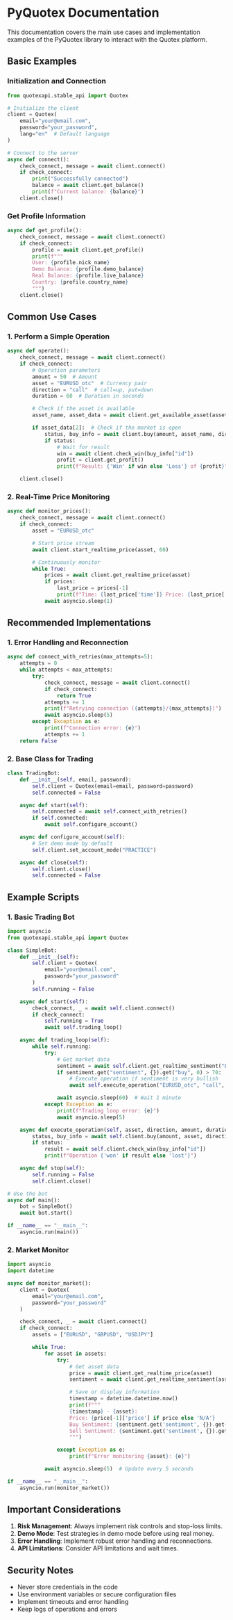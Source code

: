 # PyQuotex Documentation

This documentation covers the main use cases and implementation examples of the PyQuotex library to interact with the Quotex platform.

## Basic Examples

### Initialization and Connection

```python
from quotexapi.stable_api import Quotex

# Initialize the client
client = Quotex(
    email="your@email.com",
    password="your_password",
    lang="en"  # Default language
)

# Connect to the server
async def connect():
    check_connect, message = await client.connect()
    if check_connect:
        print("Successfully connected")
        balance = await client.get_balance()
        print(f"Current balance: {balance}")
    client.close()
```

### Get Profile Information

```python
async def get_profile():
    check_connect, message = await client.connect()
    if check_connect:
        profile = await client.get_profile()
        print(f"""
        User: {profile.nick_name}
        Demo Balance: {profile.demo_balance}
        Real Balance: {profile.live_balance}
        Country: {profile.country_name}
        """)
    client.close()
```

## Common Use Cases

### 1. Perform a Simple Operation

```python
async def operate():
    check_connect, message = await client.connect()
    if check_connect:
        # Operation parameters
        amount = 50  # Amount
        asset = "EURUSD_otc"  # Currency pair
        direction = "call"  # call=up, put=down
        duration = 60  # Duration in seconds

        # Check if the asset is available
        asset_name, asset_data = await client.get_available_asset(asset, force_open=True)

        if asset_data[2]:  # Check if the market is open
            status, buy_info = await client.buy(amount, asset_name, direction, duration)
            if status:
                # Wait for result
                win = await client.check_win(buy_info["id"])
                profit = client.get_profit()
                print(f"Result: {'Win' if win else 'Loss'} of {profit}")

    client.close()
```

### 2. Real-Time Price Monitoring

```python
async def monitor_prices():
    check_connect, message = await client.connect()
    if check_connect:
        asset = "EURUSD_otc"

        # Start price stream
        await client.start_realtime_price(asset, 60)

        # Continuously monitor
        while True:
            prices = await client.get_realtime_price(asset)
            if prices:
                last_price = prices[-1]
                print(f"Time: {last_price['time']} Price: {last_price['price']}")
            await asyncio.sleep(1)
```

## Recommended Implementations

### 1. Error Handling and Reconnection

```python
async def connect_with_retries(max_attempts=5):
    attempts = 0
    while attempts < max_attempts:
        try:
            check_connect, message = await client.connect()
            if check_connect:
                return True
            attempts += 1
            print(f"Retrying connection ({attempts}/{max_attempts})")
            await asyncio.sleep(5)
        except Exception as e:
            print(f"Connection error: {e}")
            attempts += 1
    return False
```

### 2. Base Class for Trading

```python
class TradingBot:
    def __init__(self, email, password):
        self.client = Quotex(email=email, password=password)
        self.connected = False

    async def start(self):
        self.connected = await self.connect_with_retries()
        if self.connected:
            await self.configure_account()

    async def configure_account(self):
        # Set demo mode by default
        self.client.set_account_mode("PRACTICE")

    async def close(self):
        self.client.close()
        self.connected = False
```

## Example Scripts

### 1. Basic Trading Bot

```python
import asyncio
from quotexapi.stable_api import Quotex

class SimpleBot:
    def __init__(self):
        self.client = Quotex(
            email="your@email.com",
            password="your_password"
        )
        self.running = False

    async def start(self):
        check_connect, _ = await self.client.connect()
        if check_connect:
            self.running = True
            await self.trading_loop()

    async def trading_loop(self):
        while self.running:
            try:
                # Get market data
                sentiment = await self.client.get_realtime_sentiment("EURUSD_otc")
                if sentiment.get("sentiment", {}).get("buy", 0) > 70:
                    # Execute operation if sentiment is very bullish
                    await self.execute_operation("EURUSD_otc", "call", 50, 60)

                await asyncio.sleep(60)  # Wait 1 minute
            except Exception as e:
                print(f"Trading loop error: {e}")
                await asyncio.sleep(5)

    async def execute_operation(self, asset, direction, amount, duration):
        status, buy_info = await self.client.buy(amount, asset, direction, duration)
        if status:
            result = await self.client.check_win(buy_info["id"])
            print(f"Operation {'won' if result else 'lost'}")

    async def stop(self):
        self.running = False
        self.client.close()

# Use the bot
async def main():
    bot = SimpleBot()
    await bot.start()

if __name__ == "__main__":
    asyncio.run(main())
```

### 2. Market Monitor

```python
import asyncio
import datetime

async def monitor_market():
    client = Quotex(
        email="your@email.com",
        password="your_password"
    )

    check_connect, _ = await client.connect()
    if check_connect:
        assets = ["EURUSD", "GBPUSD", "USDJPY"]

        while True:
            for asset in assets:
                try:
                    # Get asset data
                    price = await client.get_realtime_price(asset)
                    sentiment = await client.get_realtime_sentiment(asset)

                    # Save or display information
                    timestamp = datetime.datetime.now()
                    print(f"""
                    {timestamp} - {asset}:
                    Price: {price[-1]['price'] if price else 'N/A'}
                    Buy Sentiment: {sentiment.get('sentiment', {}).get('buy', 'N/A')}%
                    Sell Sentiment: {sentiment.get('sentiment', {}).get('sell', 'N/A')}%
                    """)

                except Exception as e:
                    print(f"Error monitoring {asset}: {e}")

            await asyncio.sleep(5)  # Update every 5 seconds

if __name__ == "__main__":
    asyncio.run(monitor_market())
```

## Important Considerations

1. **Risk Management**: Always implement risk controls and stop-loss limits.
2. **Demo Mode**: Test strategies in demo mode before using real money.
3. **Error Handling**: Implement robust error handling and reconnections.
4. **API Limitations**: Consider API limitations and wait times.

## Security Notes

- Never store credentials in the code
- Use environment variables or secure configuration files
- Implement timeouts and error handling
- Keep logs of operations and errors
